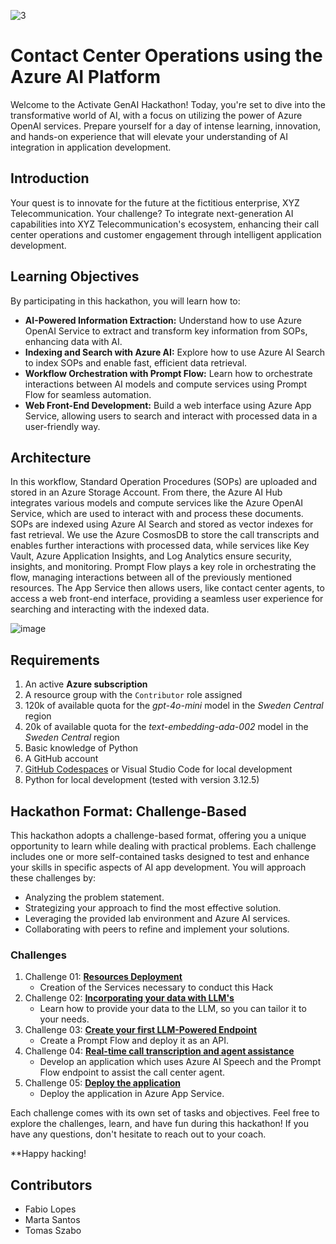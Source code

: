 ![3](https://github.com/user-attachments/assets/dad008f7-0112-45a9-baa0-a2461a67130b)

# Contact Center Operations using the Azure AI Platform
Welcome to the Activate GenAI Hackathon! Today, you're set to dive into the transformative world of AI, with a focus on utilizing the power of Azure OpenAI services. Prepare yourself for a day of intense learning, innovation, and hands-on experience that will elevate your understanding of AI integration in application development.


## Introduction
Your quest is to innovate for the future at the fictitious enterprise, XYZ Telecommunication. Your challenge? To integrate next-generation AI capabilities into XYZ Telecommunication's ecosystem, enhancing their call center operations and customer engagement through intelligent application development.


## Learning Objectives

By participating in this hackathon, you will learn how to:
- **AI-Powered Information Extraction:** Understand how to use Azure OpenAI Service to extract and transform key information from SOPs, enhancing data with AI.
- **Indexing and Search with Azure AI:** Explore how to use Azure AI Search to index SOPs and enable fast, efficient data retrieval.
- **Workflow Orchestration with Prompt Flow:** Learn how to orchestrate interactions between AI models and compute services using Prompt Flow for seamless automation.
- **Web Front-End Development:** Build a web interface using Azure App Service, allowing users to search and interact with processed data in a user-friendly way.
## Architecture
In this workflow, Standard Operation Procedures (SOPs) are uploaded and stored in an Azure Storage Account. From there, the Azure AI Hub integrates various models and compute services like the Azure OpenAI Service, which are used to interact with and process these documents. SOPs are indexed using Azure AI Search and stored as vector indexes for fast retrieval. We use the Azure CosmosDB to store the call transcripts and enables further interactions with processed data, while services like Key Vault, Azure Application Insights, and Log Analytics ensure security, insights, and monitoring. Prompt Flow plays a key role in orchestrating the flow, managing interactions between all of the previously mentioned resources. The App Service then allows users, like contact center agents, to access a web front-end interface, providing a seamless user experience for searching and interacting with the indexed data.

![image](https://github.com/user-attachments/assets/63c65473-a090-4a2f-a264-ba0a64b6814f)


## Requirements
1. An active **Azure subscription** 
2. A resource group with the `Contributor` role assigned
3. 120k of available quota for the *gpt-4o-mini* model in the *Sweden Central* region
4. 20k of available quota for the *text-embedding-ada-002* model in the *Sweden Central* region 
5. Basic knowledge of Python
6. A GitHub account
7. [GitHub Codespaces](https://github.com/features/codespaces) or Visual Studio Code for local development
8. Python for local development (tested with version 3.12.5)

## Hackathon Format: Challenge-Based
This hackathon adopts a challenge-based format, offering you a unique opportunity to learn while dealing with practical problems. Each challenge includes one or more self-contained tasks designed to test and enhance your skills in specific aspects of AI app development. You will approach these challenges by:
- Analyzing the problem statement.
- Strategizing your approach to find the most effective solution.
- Leveraging the provided lab environment and Azure AI services.
- Collaborating with peers to refine and implement your solutions.

### Challenges
1. Challenge 01: **[Resources Deployment](Challenge1/README.md)**
   - Creation of the Services necessary to conduct this Hack
2. Challenge 02: **[Incorporating your data with LLM's](Challenge2/README.md)**
   - Learn how to provide your data to the LLM, so you can tailor it to your needs.
3. Challenge 03: **[Create your first LLM-Powered Endpoint](Challenge3/README.md)**
   - Create a Prompt Flow and deploy it as an API.
4. Challenge 04: **[Real-time call transcription and agent assistance](Challenge4/README.md)**
   - Develop an application which uses Azure AI Speech and the Prompt Flow endpoint to assist the call center agent.
5. Challenge 05: **[Deploy the application](Challenge5/README.md)**
   - Deploy the application in Azure App Service.
   
Each challenge comes with its own set of tasks and objectives. Feel free to explore the challenges, learn, and have fun during this hackathon! If you have any questions, don't hesitate to reach out to your coach.

**Happy hacking! 

## Contributors
- Fabio Lopes
- Marta Santos
- Tomas Szabo


